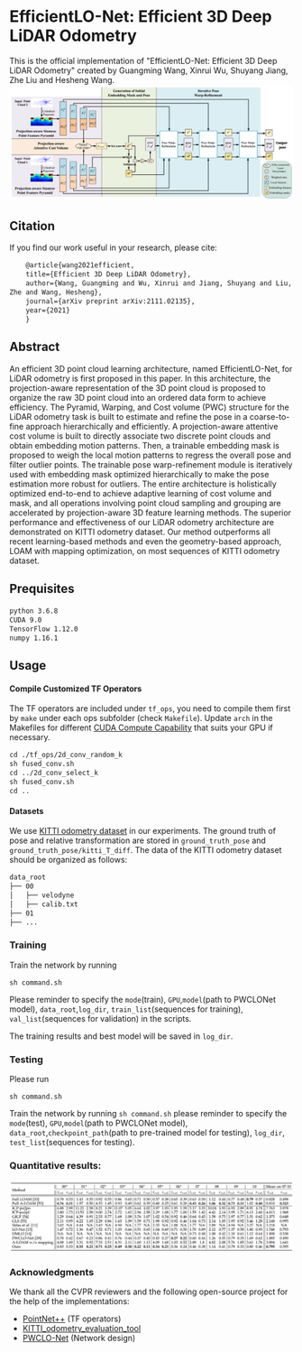 **EfficientLO-Net: Efficient 3D Deep LiDAR Odometry**
==============================================================================================================================
This is the official implementation of "EfficientLO-Net: Efficient 3D Deep LiDAR Odometry" created by Guangming Wang, Xinrui Wu, Shuyang Jiang, Zhe Liu and Hesheng Wang.
![](doc/network.png)

## Citation
If you find our work useful in your research, please cite:

        @article{wang2021efficient,
        title={Efficient 3D Deep LiDAR Odometry},
        author={Wang, Guangming and Wu, Xinrui and Jiang, Shuyang and Liu, Zhe and Wang, Hesheng},
        journal={arXiv preprint arXiv:2111.02135},
        year={2021}
        }





## Abstract

An efficient 3D point cloud learning architecture, named EfficientLO-Net, for LiDAR odometry is first proposed in this paper. In this architecture, the projection-aware representation of the 3D point cloud is proposed to organize the raw 3D point cloud into an ordered data form to achieve efficiency. The Pyramid, Warping, and Cost volume (PWC) structure for the LiDAR odometry task is built
to estimate and refine the pose in a coarse-to-fine approach hierarchically and efficiently. A projection-aware attentive cost volume is built to directly associate two discrete point clouds and obtain embedding motion patterns. Then, a trainable embedding mask is proposed to weigh the local motion patterns to regress the overall pose and filter outlier points. The trainable pose warp-refinement module is iteratively used with embedding mask optimized hierarchically to make the pose estimation more robust for outliers. The entire architecture is holistically optimized end-to-end to achieve adaptive learning of cost volume and mask, and all operations involving point cloud sampling and grouping are accelerated by projection-aware 3D feature learning methods. The superior performance and effectiveness of our LiDAR odometry architecture are demonstrated on KITTI odometry dataset. Our method outperforms all recent learning-based methods and even the geometry-based approach, LOAM with mapping optimization, on most sequences of KITTI odometry dataset. 


## Prequisites
    python 3.6.8
    CUDA 9.0
    TensorFlow 1.12.0  
    numpy 1.16.1  


## Usage

#### Compile Customized TF Operators
The TF operators are included under `tf_ops`, you need to compile them first by `make` under each ops subfolder (check `Makefile`). Update `arch` in the Makefiles for different <a href="https://en.wikipedia.org/wiki/CUDA#GPUs_supported">CUDA Compute Capability</a> that suits your GPU if necessary.

    cd ./tf_ops/2d_conv_random_k
    sh fused_conv.sh
    cd ../2d_conv_select_k
    sh fused_conv.sh
    cd ..

    

#### Datasets

We use [KITTI odometry dataset](http://www.cvlibs.net/datasets/kitti/eval_odometry.php) in our experiments. The ground truth of pose and relative transformation are stored in `ground_truth_pose` and `ground_truth_pose/kitti_T_diff`. 
The data of the KITTI odometry dataset should be organized as follows:

```
data_root
├── 00
│   ├── velodyne
│   ├── calib.txt
├── 01
├── ...
```

### Training
Train the network by running 
    
    sh command.sh  

Please reminder to specify the `mode`(train), `GPU`,`model`(path to PWCLONet model), `data_root`,`log_dir`, `train_list`(sequences for training), `val_list`(sequences for validation) in the scripts.


The training results and best model will be saved in `log_dir`.

### Testing

Please run 

    sh command.sh 
    

Train the network by running `sh command.sh` please reminder to specify the `mode`(test), `GPU`,`model`(path to PWCLONet model), `data_root`,`checkpoint_path`(path to pre-trained model for testing), `log_dir`, `test_list`(sequences for testing).


### Quantitative results:

![](doc/result.png)


### Acknowledgments

We thank all the CVPR reviewers and the following open-source project for the help of the implementations:
- [PointNet++](https://github.com/charlesq34/pointnet2) (TF operators)
- [KITTI_odometry_evaluation_tool](https://github.com/LeoQLi/KITTI_odometry_evaluation_tool) 
- [PWCLO-Net](https://github.com/IRMVLab/PWCLONet) (Network design)
